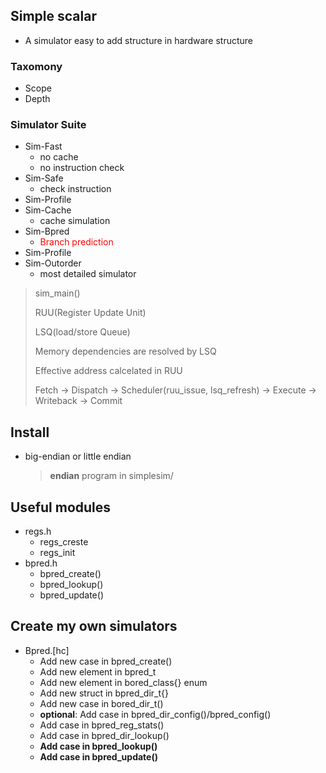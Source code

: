 ## Simple scalar

+ A simulator easy to add structure in hardware structure



### Taxomony

+ Scope 
+ Depth



### Simulator Suite

+ Sim-Fast
  + no cache
  + no instruction check
+ Sim-Safe
  + check instruction 
+ Sim-Profile
+ Sim-Cache
  + cache simulation
+ Sim-Bpred
  + <font color='red'>Branch prediction</font>
+ Sim-Profile
+ Sim-Outorder
  + most detailed simulator



>sim_main()
>
>RUU(Register Update Unit)
>
>LSQ(load/store Queue)
>
>Memory dependencies are resolved by LSQ
>
>Effective address calcelated in RUU
>
>Fetch -> Dispatch -> Scheduler(ruu_issue, lsq_refresh) -> Execute -> Writeback -> Commit 
>
>



## Install

+ big-endian or little endian

  >**endian** program in simplesim/


## Useful modules
+ regs.h 
  + regs_creste
  + regs_init
+ bpred.h
  + bpred_create()
  + bpred_lookup()
  + bpred_update()

## Create my own simulators

+ Bpred.[hc]
  + Add new case in bpred_create()
  + Add new element in bpred_t
  + Add new element in bored_class{} enum
  + Add new struct in bpred_dir_t{}
  + Add new case in bored_dir_t()
  + **optional**: Add case in bpred_dir_config()/bpred_config()
  + Add case in bpred_reg_stats()
  + Add case in bpred_dir_lookup()
  + **Add case in bpred_lookup()**
  + **Add case in bpred_update()**

